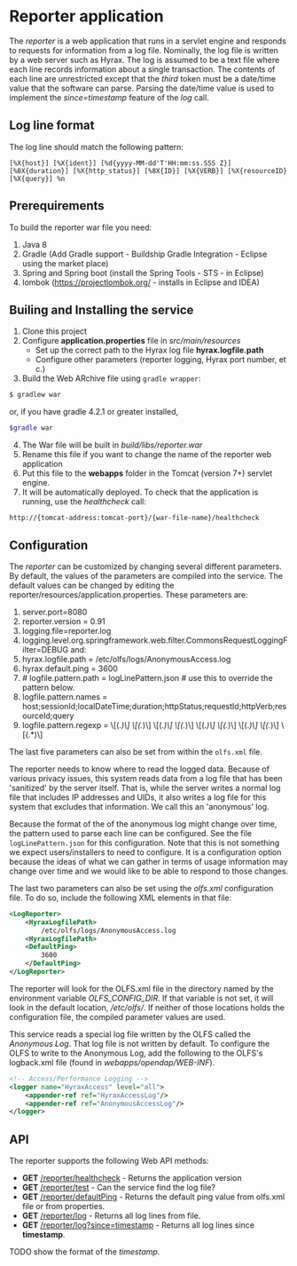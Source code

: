 
# Reporter application
The _reporter_ is a web application that runs in a servlet engine and responds to requests
for information from a log file. Nominally, the log file is written by a web server
such as Hyrax. The log is assumed to be a text file where each line records information
about a single transaction. The contents of each line are unrestricted except that the _third_ 
token must be a date/time value that the software can parse. Parsing the date/time value is
used to implement the _since=timestamp_ feature of the _log_ call.

## Log line format
The log line should match the following pattern:

```
[%X{host}] [%X{ident}] [%d{yyyy-MM-dd'T'HH:mm:ss.SSS Z}] [%8X{duration}] [%X{http_status}] [%8X{ID}] [%X{VERB}] [%X{resourceID} [%X{query}] %n
```

## Prerequirements
To build the reporter war file you need:

1. Java 8 
1. Gradle (Add Gradle support - Buildship Gradle Integration - Eclipse using the market place)
1. Spring and Spring boot (install the Spring Tools - STS - in Eclipse)
1. lombok (https://projectlombok.org/ - installs in Eclipse and IDEA)

## Builing and Installing the service
1. Clone this project
2. Configure **application.properties** file in _src/main/resources_
    * Set up the correct path to the Hyrax log file **hyrax.logfile.path**
    * Configure other parameters (reporter logging, Hyrax port number, et c.)
3. Build the Web ARchive file using ```gradle wrapper```:

```sh
$ gradlew war
```

or, if you have gradle 4.2.1 or greater installed, 

```sh
$gradle war
```

4. The War file will be built in _build/libs/reporter.war_
5. Rename this file if you want to change the name of the reporter web application
6. Put this file to the **webapps** folder in the Tomcat (version 7+) servlet engine.
7. It will be automatically deployed. To check that the application is running, use the _healthcheck_ call:

```
http://{tomcat-address:tomcat-port}/{war-file-name}/healthcheck
```

## Configuration
The _reporter_ can be customized by changing several different parameters. By default, the
values of the parameters are compiled into the service. The default values can be changed 
by editing the reporter/resources/application.properties. These parameters are:
1. server.port=8080
1. reporter.version = 0.91
1. logging.file=reporter.log
1. logging.level.org.springframework.web.filter.CommonsRequestLoggingFilter=DEBUG
and:
1. hyrax.logfile.path = /etc/olfs/logs/AnonymousAccess.log
1. hyrax.default.ping = 3600
1. \# logfile.pattern.path = logLinePattern.json # use this to override the pattern below.
1. logfile.pattern.names = host;sessionId;localDateTime;duration;httpStatus;requestId;httpVerb;resourceId;query
1. logfile.pattern.regexp = \\[(.*)\\] \\[(.*)\\] \\[(.*)\\] \\[(.*)\\] \\[(.*)\\] \\[(.*)\\] \\[(.*)\\] \\[(.*)\\] \\[(.*)\\]

The last five parameters can also be set from within the ```olfs.xml```
file.

The reporter needs to know where to read the logged data. Because of
various privacy issues, this system reads data from a log file that
has been 'sanitized' by the server itself. That is, while the server
writes a normal log file that includes IP addresses and UIDs, it also 
writes a log file for this system that excludes that information. We
call this an 'anonymous' log.

Because the format of the of the anonymous log might change over time,
the pattern used to parse each line can be configured. See the file
`logLinePattern.json` for this configuration. Note that this is not
something we expect users/installers to need to configure. It is a 
configuration option because the ideas of what we can gather in terms
of usage information may change over time and we would like to be
able to respond to those changes.

The last two parameters can also be set using the _olfs.xml_ configuration file. To do so,
include the following XML elements in that file:

```xml
<LogReporter>
    <HyraxLogfilePath>
        /etc/olfs/logs/AnonymousAccess.log
    <HyraxLogfilePath>
    <DefaultPing>
        3600
    </DefaultPing>
</LogReporter>
```

The reporter will look for the OLFS.xml file in the directory named by the environment
variable _OLFS_CONFIG_DIR_. If that variable is not set, it will look in the default 
location, _/etc/olfs/_. If neither of those locations holds the configuration file, the
compiled parameter values are used.

This service reads a special log file written by the OLFS called the _Anonymous Log_. That 
log file is not written by default. To configure the OLFS to write to the Anonymous Log, add
the following to the OLFS's logback.xml file (found in _webapps/opendap/WEB-INF_).

```xml
<!-- Access/Performance Logging -->
<logger name="HyraxAccess" level="all">
    <appender-ref ref="HyraxAccessLog"/>
    <appender-ref ref="AnonymousAccessLog"/>
</logger>
```

## API
The reporter supports the following Web API methods:
* **GET** [/reporter/healthcheck]() - Returns the application version
* **GET** [/reporter/test]() - Can the service find the log file?
* **GET** [/reporter/defaultPing]() - Returns the default ping value from olfs.xml file or from properties.
* **GET** [/reporter/log]() - Returns all log lines from file.
* **GET** [/reporter/log?since=timestamp]() - Returns all log lines since **timestamp**.

TODO show the format of the _timestamp_.

